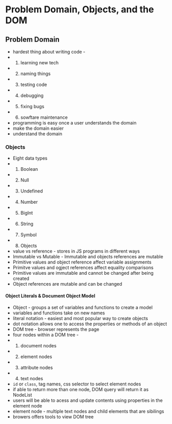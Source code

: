 # Problem Domain, Objects, and the DOM
## Problem Domain
- hardest thing about writing code -
- 1. learning new tech
- 2. naming things
- 3. testing code
- 4. debugging
- 5. fixing bugs
- 6. sowftare maintenance 
- programming is easy once a user understands the domain
- make the domain easier
- understand the domain
### Objects
- Eight data types
- 1. Boolean
- 2. Null
- 3. Undefined
- 4. Number
- 5. BigInt
- 6. String
- 7. Symbol
- 8. Objects
- value vs reference - stores in JS programs in different ways
- Immutable vs Mutable - Immutable and objects references are mutable
- Primitive values and object reference affect variable assignments
- Primitve values and ogject references affect equality comparisons
- Primitive values are immutable and cannot be changed after being created
- Object references are mutable and can be changed
#### Object Literals & Document Object Model
- Object - groups a set of variables and functions to create a model
- variables and functions take on new names
- literal notation - easiest and most popular way to create objects
- dot notation allows one to access the properties or methods of an object
- DOM tree - browser represents the page
- four nodes within a DOM tree -
- 1. document nodes
- 2. element nodes 
- 3. attribute nodes
- 4. text nodes
- `id` or `class`, tag names, css selector to select element nodes
- if able to return more than one node, DOM query will return it as NodeList
- users will be able to acess and update contents using properties in the element node
- element node - multiple text nodes and child elements that are sibilings
- browers offers tools to view DOM tree




